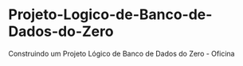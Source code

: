 # Projeto-Logico-de-Banco-de-Dados-do-Zero
 Construindo um Projeto Lógico de Banco de Dados do Zero - Oficina
